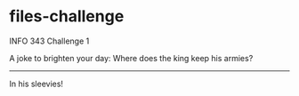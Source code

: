# files-challenge
INFO 343 Challenge 1


A joke to brighten your day:
Where does the king keep his armies?






---------------------------------------





In his sleevies!
